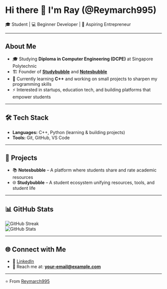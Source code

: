 # Hi there 👋 I'm Ray (@Reymarch995)

🎓 Student | 💻 Beginner Developer | 🚀 Aspiring Entrepreneur  

---

## About Me
- 🎓 Studying **Diploma in Computer Engineering (DCPE)** at Singapore Polytechnic  
- 🏗️ Founder of **[Studybubble](https://github.com/studybubble)** and **[Notesbubble](https://github.com/notesbubble)**  
- 🌱 Currently learning **C++** and working on small projects to sharpen my programming skills  
- ⚡ Interested in startups, education tech, and building platforms that empower students  

---

## 🛠️ Tech Stack
- **Languages:** C++, Python (learning & building projects)  
- **Tools:** Git, GitHub, VS Code  

---

## 🚀 Projects
- 📚 **Notesbubble** – A platform where students share and rate academic resources  
- 🌐 **Studybubble** – A student ecosystem unifying resources, tools, and student life  

---

## 📊 GitHub Stats
![GitHub Streak](https://github-readme-streak-stats.herokuapp.com?user=Reymarch995&theme=radical)  
![GitHub Stats](https://github-readme-stats.vercel.app/api?username=Reymarch995&show_icons=true&theme=radical)

---

## 🌐 Connect with Me
- 💼 [LinkedIn](https://www.linkedin.com/in/YOUR-LINK)  
- 📧 Reach me at: **your-email@example.com**

---

⭐️ From [Reymarch995](https://github.com/Reymarch995)
